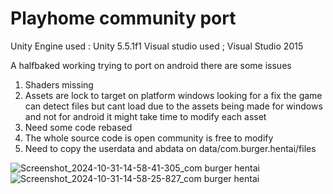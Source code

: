 # Playhome community port

 Unity Engine used : Unity 5.5.1f1
 Visual studio used ; Visual Studio 2015

 A halfbaked working trying to port on android there are some issues
 1. Shaders missing 
 2. Assets are lock to target on platform windows looking for a fix the game can detect files but cant load due to the assets being made for windows and not for android it might take time to modify each asset 
 3.  Need some code rebased
 4.  The whole source code is open community is free to modify
5. Need to copy the userdata and abdata on data/com.burger.hentai/files

![Screenshot_2024-10-31-14-58-41-305_com burger hentai](https://github.com/user-attachments/assets/50243274-3695-4fa0-bb45-6068c7f0856b)
![Screenshot_2024-10-31-14-58-25-827_com burger hentai](https://github.com/user-attachments/assets/99a76f08-0bbd-4369-a511-47e41b5396cd)


